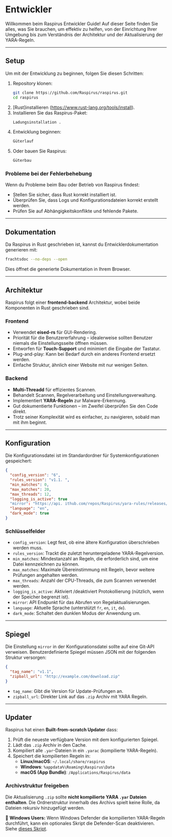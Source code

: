 # Entwickler

Willkommen beim Raspirus Entwickler Guide! Auf dieser Seite finden Sie alles, was Sie brauchen, um effektiv zu helfen, von der Einrichtung Ihrer Umgebung bis zum Verständnis der Architektur und der Aktualisierung der YARA-Regeln.

---

## Setup

Um mit der Entwicklung zu beginnen, folgen Sie diesen Schritten:

1. Repository klonen:
   ```sh
   git clone https://github.com/Raspirus/raspirus.git
   cd raspirus
   ```
2. [Rust]installieren (https://www.rust-lang.org/tools/install).
3. Installieren Sie das Raspirus-Paket:
   ```sh
   Ladungsinstallation .
   ```
4. Entwicklung beginnen:
   ```sh
   Güterlauf
   ```
5. Oder bauen Sie Raspirus:
   ```sh
   Güterbau
   ```

### Probleme bei der Fehlerbehebung

Wenn du Probleme beim Bau oder Betrieb von Raspirus findest:

- Stellen Sie sicher, dass Rust korrekt installiert ist.
- Überprüfen Sie, dass Logs und Konfigurationsdateien korrekt erstellt werden.
- Prüfen Sie auf Abhängigkeitskonflikte und fehlende Pakete.

---

## Dokumentation

Da Raspirus in Rust geschrieben ist, kannst du Entwicklerdokumentation generieren mit:

```sh
frachtsdoc --no-deps --open
```

Dies öffnet die generierte Dokumentation in Ihrem Browser.

---

## Architektur

Raspirus folgt einer **frontend-backend** Architektur, wobei beide Komponenten in Rust geschrieben sind.

### Frontend

- Verwendet **eised-rs** für GUI-Rendering.
- Priorität für die Benutzererfahrung – idealerweise sollten Benutzer niemals die Einstellungsseite öffnen müssen.
- Entworfen für **Touch-Support** und minimiert die Eingabe der Tastatur.
- Plug-and-play: Kann bei Bedarf durch ein anderes Frontend ersetzt werden.
- Einfache Struktur, ähnlich einer Website mit nur wenigen Seiten.

### Backend

- **Multi-Threadd** für effizientes Scannen.
- Behandelt Scannen, Regelverarbeitung und Einstellungsverwaltung.
- Implementiert **YARA-Regeln** zur Malware-Erkennung.
- Gut dokumentierte Funktionen – im Zweifel überprüfen Sie den Code direkt.
- Trotz seiner Komplexität wird es einfacher, zu navigieren, sobald man mit ihm beginnt.

---

## Konfiguration

Die Konfigurationsdatei ist im Standardordner für Systemkonfigurationen gespeichert:

```json
{
  "config_version": "6",
  "rules_version": "v1.1. ",
  "min_matches": 0,
  "max_matches": 20,
  "max_threads": 12,
  "logging_is_active": true
  "mirror": "https://api. ithub.com/repos/Raspirus/yara-rules/releases/latest",
  "language": "en",
  "dark_mode": true
}
```

### Schlüsselfelder

- `config_version`: Legt fest, ob eine ältere Konfiguration überschrieben werden muss.
- `rules_version`: Trackt die zuletzt heruntergeladene YARA-Regelversion.
- `min_matches`: Mindestanzahl an Regeln, die erforderlich sind, um eine Datei kennzeichnen zu können.
- `max_matches`: Maximale Übereinstimmung mit Regeln, bevor weitere Prüfungen angehalten werden.
- `max_threads`: Anzahl der CPU-Threads, die zum Scannen verwendet werden.
- `logging_is_active`: Aktiviert /deaktiviert Protokollierung (nützlich, wenn der Speicher begrenzt ist).
- `mirror`: API Endpunkt für das Abrufen von Regelaktualisierungen.
- `language`: Aktuelle Sprache (unterstützt `fr`, `en`, `it`, `de`).
- `dark_mode`: Schaltet den dunklen Modus der Anwendung um.

---

## Spiegel

Die Einstellung `mirror` in der Konfigurationsdatei sollte auf eine Git-API verweisen. Benutzerdefinierte Spiegel müssen JSON mit der folgenden Struktur versorgen:

```json
{
  "tag_name": "v1.1",
  "zipball_url": "http://example.com/download.zip"
}
```

- `tag_name`: Gibt die Version für Update-Prüfungen an.
- `zipball_url`: Direkter Link auf das `.zip` Archiv mit YARA Regeln.

---

## Updater

Raspirus hat einen **Built-from-scratch Updater** dass:

1. Prüft die neueste verfügbare Version mit dem konfigurierten Spiegel.
2. Lädt das `.zip` Archiv in den Cache.
3. Kompiliert alle `.yar`-Dateien in ein `.yarac` (kompilierte YARA-Regeln).
4. Speichert die kompilierten Regeln in:
   - **Linux/macOS**: `~/.local/share/raspirus`
   - **Windows**: `%appdata%\Roaming\Raspirus\Data`
   - **macOS (App Bundle)**: `/Applications/Raspirus/data`

### Archivstruktur freigeben

Die Aktualisierung `.zip` sollte **nicht kompilierte YARA `.yar` Dateien enthalten**. Die Ordnerstruktur innerhalb des Archivs spielt keine Rolle, da Dateien rekursiv hinzugefügt werden.

📌 **Windows Users:** Wenn Windows Defender die kompilierten YARA-Regeln durchführt, kann ein optionales Skript die Defender-Scan deaktivieren. Siehe [dieses Skript](https://github.com/Raspirus/yara-rules/blob/main/scripts/windows.ps1).
